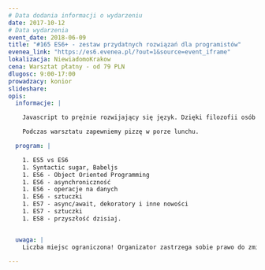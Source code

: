 ```yaml
---
# Data dodania informacji o wydarzeniu
date: 2017-10-12
# Data wydarzenia
event_date: 2018-06-09
title: "#165 ES6+ - zestaw przydatnych rozwiązań dla programistów"
evenea_link: "https://es6.evenea.pl/?out=1&source=event_iframe"
lokalizacja: NiewiadomoKrakow
cena: Warsztat płatny - od 79 PLN
dlugosc: 9:00-17:00
prowadzacy: konior
slideshare:
opis:
  informacje: |

    Javascript to prężnie rozwijający się język. Dzięki filozofii osób rozwijających ten język możemy używać nowych funkcjonalności nawet kiedy one nie są zaimplementowane do środowisk uruchomieniowych takich jak przeglądarki czy Nodejs. Warsztat poprowadzi nas przez nowości języka (wersje ES6, ES7, ES8), ale pod kątem ich przydatności i optymalizacji czasu pracy. Bo, jeżeli coś możemy zrobić szybciej, wydajniej, oraz w sposób, który łatwiej pozwoli nam i innym programistom zrozumienie intencji kodu, to nie powinniśmy się w ogóle zastanawiać czy jest nam to potrzebne. Jednocześnie poznamy kierunek, w którym Javascript oraz inne nowoczesne języki się rozwijają. Dalej, w związku z tym, że to Javascript to wszystkie rozwiązania będzie można użyć w takich bibliotekach jak React, Angular, Vuejs. Do czerpania pełnych korzyści z tego warsztatu niezbędna będzie znajomość podstaw Javascriptu (deklarowanie zmiennych, funkcji, tablic, obiektów, pętli). 

    Podczas warsztatu zapewniemy pizzę w porze lunchu.

  program: |

    1. ES5 vs ES6
    1. Syntactic sugar, Babeljs
    1. ES6 - Object Oriented Programming
    1. ES6 - asynchroniczność
    1. ES6 - operacje na danych
    1. ES6 - sztuczki
    1. ES7 - async/await, dekoratory i inne nowości
    1. ES7 - sztuczki
    1. ES8 - przyszłość dzisiaj.


  uwaga: |
    Liczba miejsc ograniczona! Organizator zastrzega sobie prawo do zmiany lokalizacji wydarzenia oraz jego odwołania w przypadku niezgłoszenia się minimalnej liczby uczestników.

---
```

